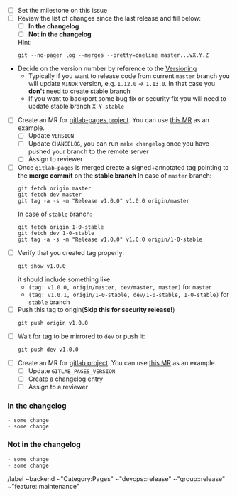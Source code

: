 - [ ] Set the milestone on this issue
- [ ] Review the list of changes since the last release and fill below:
    - [ ] **In the changelog**
    - [ ] **Not in the changelog**
    
    Hint:
    ```
    git --no-pager log --merges --pretty=oneline master...vX.Y.Z
    ```
- Decide on the version number by reference to
    the [Versioning](https://gitlab.com/gitlab-org/gitlab-pages/blob/master/PROCESS.md#versioning)
    * Typically if you want to release code from current `master` branch you will update `MINOR` version, e.g. `1.12.0` -> `1.13.0`. In that case you **don't** need to create stable branch
    * If you want to backport some bug fix or security fix you will need to update stable branch `X-Y-stable`
- [ ] Create an MR for [gitlab-pages project](https://gitlab.com/gitlab-org/gitlab-pages).
    You can use [this MR](https://gitlab.com/gitlab-org/gitlab-pages/merge_requests/217) as an example.
    - [ ] Update `VERSION`
    - [ ] Update `CHANGELOG`, you can run `make changelog` once you have pushed your branch to the remote server
    - [ ] Assign to reviewer
- [ ] Once `gitlab-pages` is merged create a signed+annotated tag pointing to the **merge commit** on the **stable branch**
    In case of `master` branch:
    ```shell
    git fetch origin master
    git fetch dev master
    git tag -a -s -m "Release v1.0.0" v1.0.0 origin/master
    ```
    In case of `stable` branch:
    ```shell
    git fetch origin 1-0-stable
    git fetch dev 1-0-stable
    git tag -a -s -m "Release v1.0.0" v1.0.0 origin/1-0-stable
    ```
- [ ] Verify that you created tag properly:
    ```shell
    git show v1.0.0
    ```
    it should include something like:
    * ```(tag: v1.0.0, origin/master, dev/master, master)``` for `master`
    * ```(tag: v1.0.1, origin/1-0-stable, dev/1-0-stable, 1-0-stable)``` for `stable` branch
- [ ] Push this tag to origin(**Skip this for security release!**)
    ```shell
    git push origin v1.0.0
    ```
- [ ] Wait for tag to be mirrored to `dev` or push it:
    ```shell
    git push dev v1.0.0
    ```
- [ ] Create an MR for [gitlab project](https://gitlab.com/gitlab-org/gitlab).
    You can use [this MR](https://gitlab.com/gitlab-org/gitlab/merge_requests/23023) as an example.
    - [ ] Update `GITLAB_PAGES_VERSION`
    - [ ] Create a changelog entry
    - [ ] Assign to a reviewer

### In the changelog
```
- some change
- some change
```
### Not in the changelog
```
- some change
- some change
```

/label ~backend ~"Category:Pages" ~"devops::release" ~"group::release" ~"feature::maintenance"

